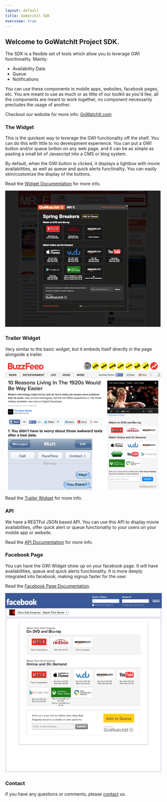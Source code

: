 ```yaml
---
layout: default
title: GoWatchIt SDK
overview: true
---
```


## Welcome to GoWatchIt Project SDK. 
The SDK is a flexible set of tools which allow you to leverage GWI functionality. Mainly: 

* Availability Data
* Queue
* Notifications 

You can use these components in mobile apps, websites, facebook pages, etc. You are meant to use as much or as little of our toolkit as you'd like, all the components are meant to work together, no component necessarily precludes the usage of another. 

Checkout our website for more info: [GoWatchIt.com](http://gowatchit.com)

### The Widget
This is the quickest way to leverage the GWI functionality off the shelf. You can do this with little to no development experience. You can put a GWI button and/or queue botton on any web page, and it can be as simple as pasting a small bit of Javascript into a CMS or blog system. 

By default, when the GWI button is clicked, it displays a lightbox with movie availabilities, as well as queue and quick alerts functinality. You can easily skin/customize the display of the buttons. 

Read the [Widget Documentation](/widget.html) for more info.

![example widget](screenshots/widgetOnSite.png)

### Trailer Widget
Very similar to the basic widget, but it embeds itself directly in the page alongside a trailer. 

![ad unit](screenshots/trailerUnit.png)

Read the [Trailer Widget](/trailerWidget.html) for more info.

### API
We have a RESTFul JSON based API. You can use this API to display movie availabilities, offer quick alert or queue functionality to your users on your mobile app or website. 

Read the [API Documentation](http://docs.gowatchit.apiary.io/) for more info.

### Facebook Page
You can have the GWI Widget show up on your facebook page. It will have availabilities, queue and quick alerts functionality. It is more deeply integrated into facebook, making signup faster for the user.  

Read the [Facebook Page Documentation](/facebook.html).

![example facebook tab](screenshots/onlyGodForgivesFacebookTab.png)



### Contact
If you have any questions or comments, please [contact](mailto:info@gowatchit.com) us.
